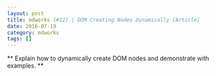 ```yaml
---
layout: post
title: mdworks (#12) | DOM Creating Nodes Dynamically [Article]
date: 2016-07-19
category: mdworks
tags: []
---
```


** Explain how to dynamically create DOM nodes and demonstrate with examples. **

